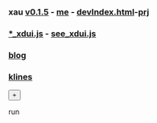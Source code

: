 ### xau [v0.1.5](https://github.com/littleflute/xau/edit/master/README.md) - [me](https://littleflute.github.io/xau/) - [devIndex.html](https://littleflute.github.io/xau/devIndex.html)-[prj](https://github.com/littleflute/xau)
### [*_xdui.js](https://github.com/littleflute/xau/edit/master/xdui.js) - [see_xdui.js](https://littleflute.github.io/xau/xdui.js)
### [blog](https://littleflute.github.io/blog)
### [klines](https://littleflute.github.io/vc6/XdHtml/kLines.html)
<button id="btnRun">+</button>
<div id="run">run</div> 
 <script src="xdui.js"></script>
 

